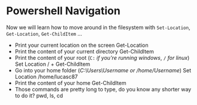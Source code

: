 # Powershell Navigation

Now we will learn how to move around in the filesystem with `Set-Location`, `Get-Location`, `Get-ChildItem` ...

- Print your current location on the screen
  Get-Location
- Print the content of your current directory
  Get-ChildItem
- Print the content of your root (`C:` _if you're running windows_, `/` _for linux_)
  Set Location / + Get-ChildItem
- Go into your home folder (_C:\Users\Username or /home/Username_)
  Set Location /home/lucasc87
- Print the content of your home
  Get-ChildItem
- Those commands are pretty long to type, do you know any shorter way to do it?
  pwd, ls, cd
